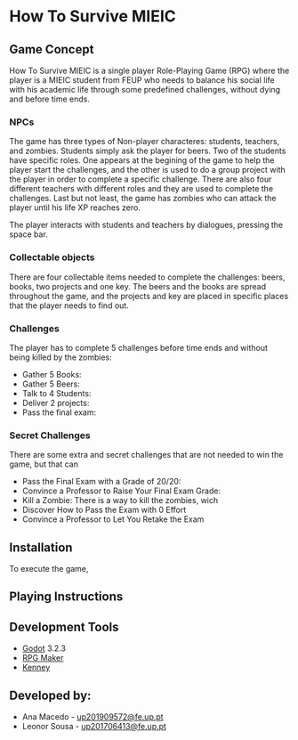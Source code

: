 # How To Survive MIEIC

## Game Concept

How To Survive MIEIC is a single player Role-Playing Game (RPG) where the player is a MIEIC student from FEUP who needs to balance his social life with his academic life through some predefined challenges, without dying and before time ends.

### NPCs

The game has three types of Non-player characteres: students, teachers, and zombies. Students simply ask the player for beers. Two of the students have specific roles. One appears at the begining of the game to help the player start the challenges, and the other is used to do a group project with the player in order to complete a specific challenge. There are also four different teachers with different roles and they are used to complete the challenges. Last but not least, the game has zombies who can attack the player until his life XP reaches zero. 

The player interacts with students and teachers by dialogues, pressing the space bar.

### Collectable objects 

There are four collectable items needed to complete the challenges: beers, books, two projects and one key. The beers and the books are spread throughout the game, and the projects and key are placed in specific places that the player needs to find out. 

### Challenges

The player has to complete 5 challenges before time ends and without being killed by the zombies:

* Gather 5 Books: 
* Gather 5 Beers:
* Talk to 4 Students:
* Deliver 2 projects:
* Pass the final exam:

### Secret Challenges

There are some extra and secret challenges that are not needed to win the game, but that can 

* Pass the Final Exam with a Grade of 20/20:
* Convince a Professor to Raise Your Final Exam Grade:
* Kill a Zombie: There is a way to kill the zombies, wich 
* Discover How to Pass the Exam with 0 Effort
* Convince a Professor to Let You Retake the Exam

## Installation

To execute the game, 

## Playing Instructions

## Development Tools

* [Godot](https://godotengine.org/) 3.2.3
* [RPG Maker](https://www.rpgmakerweb.com/)
* [Kenney](https://kenney.nl/assets?q=2d)

## Developed by:

* Ana Macedo - up201909572@fe.up.pt
* Leonor Sousa - up201706413@fe.up.pt
